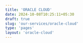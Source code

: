 ```yaml
---
title: 'ORACLE CLOUD'
date: 2024-10-08T10:25:11+05:30
draft: true
slug: 'our-services/oracle-cloud'
type: 'pages'
layout: 'oracle-cloud'
---
```

